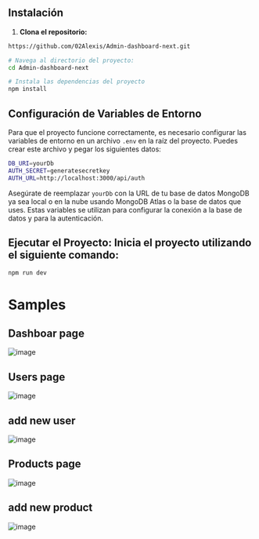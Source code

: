 ## Instalación

1. **Clona el repositorio:**
```bash
https://github.com/02Alexis/Admin-dashboard-next.git

# Navega al directorio del proyecto:
cd Admin-dashboard-next

# Instala las dependencias del proyecto
npm install
```

## Configuración de Variables de Entorno

Para que el proyecto funcione correctamente, es necesario configurar las variables de entorno en un archivo `.env` en la raíz del proyecto. Puedes crear este archivo y pegar los siguientes datos:

```bash
DB_URI=yourDb
AUTH_SECRET=generatesecretkey
AUTH_URL=http://localhost:3000/api/auth
```

Asegúrate de reemplazar `yourDb` con la URL de tu base de datos MongoDB ya sea local o en la nube usando MongoDB Atlas o la base de datos que uses. Estas variables se utilizan para configurar la conexión a la base de datos y para la autenticación.


## **Ejecutar el Proyecto**: Inicia el proyecto utilizando el siguiente comando:
```bash
npm run dev
```

 # Samples 

## Dashboar page
![image](https://github.com/02Alexis/Admin-dashboard-next/assets/99287560/c5bb83de-01db-4c59-9f18-f5b9c25c3492)

## Users page
![image](https://github.com/02Alexis/Admin-dashboard-next/assets/99287560/f879d0ee-761d-4ae8-9e52-39063244646e)

## add new user
![image](https://github.com/02Alexis/Admin-dashboard-next/assets/99287560/c07677f9-5017-4135-8ca7-ca9889fbc521)

## Products page
![image](https://github.com/02Alexis/Admin-dashboard-next/assets/99287560/b1b714bb-1467-4759-af89-237ecaaf942d)
## add new product
![image](https://github.com/02Alexis/Admin-dashboard-next/assets/99287560/09235567-3b73-4f1d-8580-190c51a6046d)

